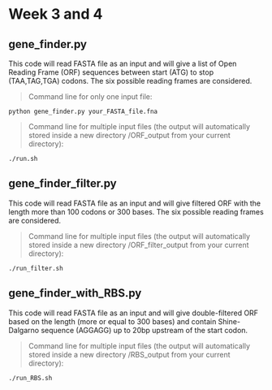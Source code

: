 # Week 3 and 4

## gene_finder.py
This code will read FASTA file as an input and will give a list of Open Reading Frame (ORF) sequences between start (ATG) to stop (TAA,TAG,TGA) codons. The six possible reading frames are considered.

> Command line for only one input file:

    python gene_finder.py your_FASTA_file.fna

> Command line for multiple input files (the output will automatically stored inside a new directory /ORF_output from your current directory):

    ./run.sh

## gene_finder_filter.py
This code will read FASTA file as an input and will give filtered ORF with the length more than 100 codons or 300 bases. The six possible reading frames are considered.

> Command line for multiple input files (the output will automatically stored inside a new directory /ORF_filter_output from your current directory):

    ./run_filter.sh 


## gene_finder_with_RBS.py
This code will read FASTA file as an input and will give double-filtered ORF based on the length (more or equal to 300 bases) and contain Shine-Dalgarno sequence (AGGAGG) up to 20bp upstream of the start codon.

> Command line for multiple input files (the output will automatically stored inside a new directory /RBS_output from your current directory):

    ./run_RBS.sh
